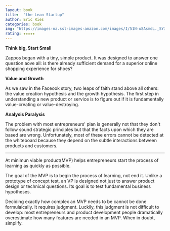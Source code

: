 ```yaml
---
layout: book
title:  "the Lean Startup"
author: Eric Ries
categories: book
img: "https://images-na.ssl-images-amazon.com/images/I/51N-u8AsmdL._SY346_.jpg"
rating: ★★★★★
---
```



**Think big, Start Small**

Zappos began with a tiny, simple product. It was designed to answer one question aove all: is there already sufficient demand for a superior online shopping experience for shoes?


**Value and Growth**

As we saw in the Faceook story, two leaps of faith stand above all others: the value creation hypothesis and the growth hypothesis. The first step in understanding a new product or service is to figure out if it is fundamentally value-creating or value-destroying.


**Analysis Paralysis**

The problem with most entrepreneurs' plan is generally not that they don't follow sound strategic principles but that the facts upon which they are based are wrong. Unfortunately, most of these errors cannot be detected at the whiteboard because they depend on the subtle interactions between products and customers.



---

At minimun viable product(MVP) helps entrepreneurs start the process of learning as quickly as possible.

The goal of the MVP is to begin the process of learning, not end it. Unlike a prototype of concept test, an VP is designed not just to answer product design or technical questions. Its goal is to test fundamental business hypotheses.


Deciding exactly how complex an MVP needs to be cannot be done formulaically.
It requires judgment. Luckily, this judgment is not difficult to develop: most entrepreneurs and product development people dramatically overestimate how many features are needed in an MVP. When in doubt, simplify.


